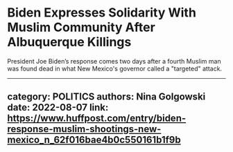 # Biden Expresses Solidarity With Muslim Community After Albuquerque Killings

President Joe Biden’s response comes two days after a fourth Muslim man was found dead in what New Mexico's governor called a "targeted" attack.

---
category: POLITICS
authors: Nina Golgowski
date: 2022-08-07
link: https://www.huffpost.com/entry/biden-response-muslim-shootings-new-mexico_n_62f016bae4b0c550161b1f9b
---
